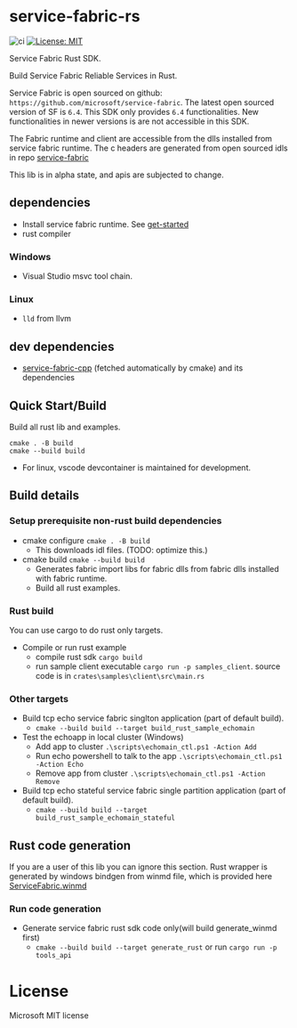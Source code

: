 # service-fabric-rs
![ci](https://github.com/Azure/service-fabric-rs/actions/workflows/build.yaml/badge.svg)
[![License: MIT](https://img.shields.io/badge/License-MIT-yellow.svg)](https://raw.githubusercontent.com/Azure/service-fabric-rs/main/LICENSE)

Service Fabric Rust SDK.

Build Service Fabric Reliable Services in Rust.

Service Fabric is open sourced on github: `https://github.com/microsoft/service-fabric`.
The latest open sourced version of SF is `6.4`.
This SDK only provides `6.4` functionalities. New functionalities in newer versions is are not accessible in this SDK.

The Fabric runtime and client are accessible from the dlls installed from service fabric runtime.
The c headers are generated from open sourced idls in repo [service-fabric](https://github.com/microsoft/service-fabric/tree/master/src/prod/src/idl/public)

This lib is in alpha state, and apis are subjected to change.

## dependencies
* Install service fabric runtime. See [get-started](https://learn.microsoft.com/en-us/azure/service-fabric/service-fabric-get-started)
* rust compiler
### Windows
* Visual Studio msvc tool chain.
### Linux
* `lld` from llvm

## dev dependencies
* [service-fabric-cpp](https://github.com/youyuanwu/service-fabric-cpp) (fetched automatically by cmake) and its dependencies

## Quick Start/Build
Build all rust lib and examples.
```
cmake . -B build
cmake --build build
```
* For linux, vscode devcontainer is maintained for development.

## Build details
### Setup prerequisite non-rust build dependencies
* cmake configure `cmake . -B build`
    * This downloads idl files. (TODO: optimize this.)
* cmake build `cmake --build build`
    * Generates fabric import libs for fabric dlls from fabric dlls installed with fabric runtime. 
    * Build all rust examples.

### Rust build
You can use cargo to do rust only targets.
* Compile or run rust example
    * compile rust sdk `cargo build`
    * run sample client executable `cargo run -p samples_client`. source code is in `crates\samples\client\src\main.rs`
### Other targets
* Build tcp echo service fabric singlton application (part of default build).
    * `cmake --build build --target build_rust_sample_echomain`
* Test the echoapp in local cluster (Windows)
    * Add app to cluster `.\scripts\echomain_ctl.ps1 -Action Add`
    * Run echo powershell to talk to the app `.\scripts\echomain_ctl.ps1 -Action Echo`
    * Remove app from cluster `.\scripts\echomain_ctl.ps1 -Action Remove`
* Build tcp echo stateful service fabric single partition application (part of default build).
    * `cmake --build build --target build_rust_sample_echomain_stateful`    

## Rust code generation
If you are a user of this lib you can ignore this section.
Rust wrapper is generated by windows bindgen from winmd file, which is provided here [ServiceFabric.winmd](https://github.com/youyuanwu/fabric-metadata/tree/main/.windows/winmd)
### Run code generation
* Generate service fabric rust sdk code only(will build generate_winmd first)
    * `cmake --build build --target generate_rust` or run `cargo run -p tools_api`

# License
Microsoft MIT license